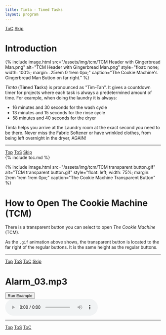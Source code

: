 ```yaml
---
title: Timta - Timed Tasks
layout: program
---
```


<!-- Define hdr1 id with ToC and Skip navigation buttons (No "Top" or "ToS" buttons -->
<a id="hdr1"></a>
<div class="hdr-bar">  <a href="#hdr2">ToC</a>  <a href="#hdr2">Skip</a></div>

<script>
/* include tcm-common-code.js code shared by:
    /assets/js/theCookieMachine.js - Draggable Modal Dialog
    /tcm.md - The Cookie Machine documentation webpage
*/
{% include tcm-common-code.js %}
</script>

# Introduction

{% include image.html src="/assets/img/tcm/TCM Header with Gingerbread Man.png"
   alt="TCM Header with Gingerbread Man.png"
   style="float: none; width: 100%; margin: .25rem 0 1rem 0px;"
   caption="The Cookie Machine's Gingerbread Man Button on far right."
%}

*Timta* (**Tim**ed **Ta**sks) is pronounced as
"Tim-Tah". It gives a countdown timer for projects
where each task is always a predetermined amount of time.
For example, when doing the laundry it is always:

- 16 minutes and 30 seconds for the wash cycle
- 13 minutes and 15 seconds for the rinse cycle
- 58 minutes and 40 seconds for the dryer

Timta helps you arrive at the Laundry room at the exact
second you need to be there. Never miss the Fabric
Softener or have wrinkled clothes, from being left 
overnight in the dryer, AGAIN!

---

<a id="hdr2"></a>
<div class="hdr-bar">  <a href="#">Top</a>  <a href="#hdr1">ToS</a>  <a href="#hdr3">Skip</a></div>
{% include toc.md %}

{% include image.html src="/assets/img/tcm/TCM transparent button.gif"
   alt="TCM transparent button.gif"
   style="float: left; width: 75%; margin: 2rem 1rem 1rem 0px;"
   caption="The Cookie Machine Transparent Button"
%}

# How to Open The Cookie Machine (TCM)

There is a transparent button you can select to open 
*The Cookie Machine* (TCM).

As the `.gif` animation above shows, the transparent button is
located to the far right of the regular buttons. It is
the same height as the regular buttons.

---

<a id="hdr3"></a>
<div class="hdr-bar">  <a href="#">Top</a>  <a href="#hdr2">ToS</a>  <a href="#hdr2">ToC</a>  <a href="#hdr4">Skip</a></div>

# Alarm_03.mp3

<script>
// Code goes here

var audioFileUrl = '{{ site.url }}/assets/sound/Alarm_03.mp3';
window.onload = function() {
  var downloadButton = document.getElementById('download');
  var audioControl = document.getElementById('audio');
  audioControl.onerror = function(){
    console.log(audioControl.error);
  };
  downloadButton.addEventListener('click', function() {
    audioControl.src = null;

   fetch(audioFileUrl)
      .then(function(res) {
        res.blob().then(function(blob) {
          var size = blob.size;
          var type = blob.type;
          var reader = new FileReader();

          reader.addEventListener("loadend", function() {
            // console.log('reader.result:', reader.result);
            // 1: play the base64 encoded data directly works
            // audioControl.src = reader.result;
            // 2: Serialize the data to localStorage and read it back then play...
            var base64FileData = reader.result.toString();
            var mediaFile = {
              fileUrl: audioFileUrl,
              size: blob.size,
              type: blob.type,
              src: base64FileData
            };
            // save the file info to localStorage
            localStorage.setItem('myTest', JSON.stringify(mediaFile));
            // read out the file info from localStorage again
            var reReadItem = JSON.parse(localStorage.getItem('myTest'));
            audioControl.src = reReadItem.src;
          });
          reader.readAsDataURL(blob);
        });
      });
  });
};

</script>

<button id="download">Run Example</button>
<br />
<audio controls="true" id="audio" src=""></audio>

---

<a id="hdr13"></a>
<div class="hdr-bar">  <a href="#">Top</a>  <a href="#hdr12">ToS</a>  <a href="#hdr2">ToC</a></div>
